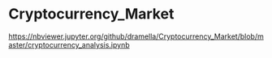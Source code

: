 # Cryptocurrency_Market
https://nbviewer.jupyter.org/github/dramella/Cryptocurrency_Market/blob/master/cryptocurrency_analysis.ipynb
